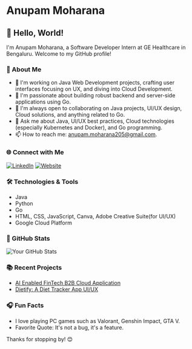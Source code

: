 # Anupam Moharana

## 👋 Hello, World!

I'm Anupam Moharana, a Software Developer Intern at GE Healthcare in Bengaluru. Welcome to my GitHub profile!

### 🚀 About Me

- 🔭 I'm working on Java Web Development projects, crafting user interfaces focusing on UX, and diving into Cloud Development.
- 🌱 I'm passionate about building robust backend and server-side applications using Go.
- 👯 I'm always open to collaborating on Java projects, UI/UX design, Cloud solutions, and anything related to Go.
- 💬 Ask me about Java, UI/UX best practices, Cloud technologies (especially Kubernetes and Docker), and Go programming.
- 📫 How to reach me: anupam.moharana205@gmail.com.

### 🌐 Connect with Me

[![LinkedIn](https://img.shields.io/badge/LinkedIn-Connect-blue)](https://www.linkedin.com/in/anupam-moharana/)
[![Website](https://img.shields.io/badge/Website-Visit-brightgreen)](https://bit.ly/Anupam2002)

### 🛠️ Technologies & Tools

- Java
- Python
- Go
- HTML, CSS, JavaScript, Canva, Adobe Creative Suite(for UI/UX)
- Google Cloud Platform

### 🌟 GitHub Stats

![Your GitHub Stats](https://github-readme-stats.vercel.app/api?username=Anupam5972&show_icons=true&theme=radical)

### 📚 Recent Projects

- [AI Enabled FinTech B2B Cloud Application](https://drive.google.com/file/d/14eu69K8U0noUZqoygxrV7wE8EltIkuYk/view?usp=sharing)
- [Dietify: A Diet Tracker App UI/UX](https://www.figma.com/proto/v3VGzcf2UI4DtSbqZLeasc/Dietify-(Community)?page-id=0%3A1&type=design&node-id=13-46&viewport=33%2C437%2C0.22&t=CbVtCl4MYn63krPH-1&scaling=scale-down&starting-point-node-id=8%3A92&show-proto-sidebar=1&mode=design)

### 🎧 Fun Facts

- I love playing PC games such as Valorant, Genshin Impact, GTA V.
- Favorite Quote: It's not a bug, it's a feature.

Thanks for stopping by! 😊
